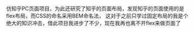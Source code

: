 仿知乎PC页面项目，为此还研究了知乎的页面布局，发现知乎的页面使用的是flex布局，而CSS的命名采用BEM命名法，
这对于之前只学过固定布局的我是个绝大的知识冲击，借此项目我进步了不少，现在我再也离不开flex来做页面了
